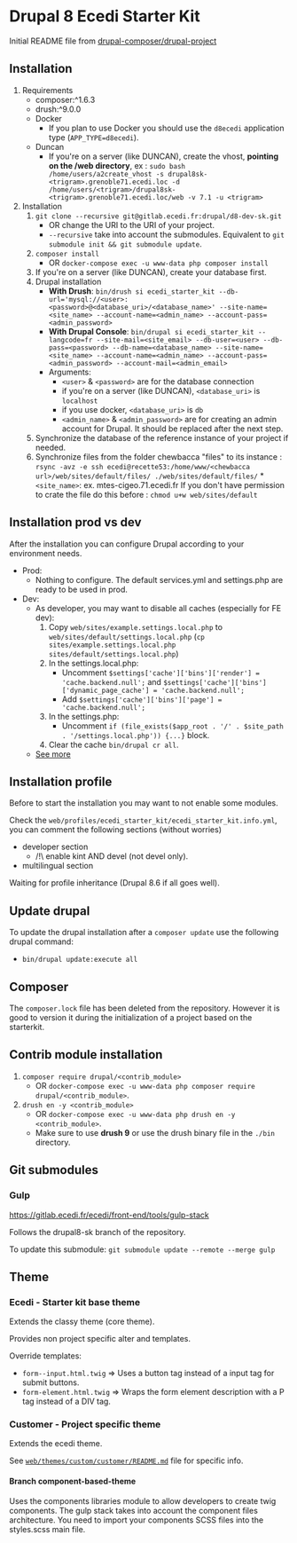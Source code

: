 # Drupal 8 Ecedi Starter Kit

Initial README file from [drupal-composer/drupal-project](https://github.com/drupal-composer/drupal-project)

## Installation

1. Requirements
    * composer:\^1.6.3
    * drush:\^9.0.0
    * Docker
        * If you plan to use Docker you should use the `d8ecedi` application type (`APP_TYPE=d8ecedi`).
    * Duncan
        * If you're on a server (like DUNCAN), create the vhost, **pointing on the /web directory**, ex : `sudo bash /home/users/a2create_vhost -s drupal8sk-<trigram>.grenoble71.ecedi.loc -d /home/users/<trigram>/drupal8sk-<trigram>.grenoble71.ecedi.loc/web -v 7.1 -u <trigram>`
2. Installation
    1. `git clone --recursive git@gitlab.ecedi.fr:drupal/d8-dev-sk.git`
        * OR change the URI to the URI of your project.
        * `--recursive` take into account the submodules. Equivalent to `git submodule init && git submodule update`.
    2. `composer install`
        * OR `docker-compose exec -u www-data php composer install`
    3. If you're on a server (like DUNCAN), create your database first.
    4. Drupal installation
        * **With Drush**: `bin/drush si ecedi_starter_kit --db-url='mysql://<user>:<password>@<database_uri>/<database_name>' --site-name=<site_name> --account-name=<admin_name> --account-pass=<admin_password>`
        * **With Drupal Console**: `bin/drupal si ecedi_starter_kit --langcode=fr --site-mail=<site_email> --db-user=<user> --db-pass=<password> --db-name=<database_name> --site-name=<site_name> --account-name=<admin_name> --account-pass=<admin_password> --account-mail=<admin_email>`
        * Arguments:
            * `<user>` & `<password>` are for the database connection
            * if you're on a server (like DUNCAN), `<database_uri>` is `localhost`
            * if you use docker, `<database_uri>` is `db`
            * `<admin_name>` & `<admin_password>` are for creating an admin account for Drupal. It should be replaced after the next step.
    5. Synchronize the database of the reference instance of your project if needed.
    6. Synchronize files from the folder chewbacca "files" to its instance : `rsync -avz -e ssh ecedi@recette53:/home/www/<chewbacca url>/web/sites/default/files/ ./web/sites/default/files/`
        *`<site_name>`: ex. mtes-cigeo.71.ecedi.fr
        If you don't have permission to crate the file do this before : `chmod u+w web/sites/default`

## Installation prod vs dev

After the installation you can configure Drupal according to your environment needs.

* Prod:
  * Nothing to configure. The default services.yml and settings.php are ready to be used in prod.
* Dev:
  * As developer, you may want to disable all caches (especially for FE dev):
     1. Copy `web/sites/example.settings.local.php` to `web/sites/default/settings.local.php`
        (`cp sites/example.settings.local.php sites/default/settings.local.php`)
     2. In the settings.local.php:
         * Uncomment `$settings['cache']['bins']['render'] = 'cache.backend.null';` and `$settings['cache']['bins']['dynamic_page_cache'] = 'cache.backend.null';`
         * Add `$settings['cache']['bins']['page'] = 'cache.backend.null';`
     3. In the settings.php:
         * Uncomment `if (file_exists($app_root . '/' . $site_path . '/settings.local.php')) {...}` block.
     4. Clear the cache `bin/drupal cr all`.
  * [See more](https://www.drupal.org/node/2598914)

## Installation profile

Before to start the installation you may want to not enable some modules.

Check the `web/profiles/ecedi_starter_kit/ecedi_starter_kit.info.yml`, you can comment the following sections (without worries)

* developer section
    * /!\ enable kint AND devel (not devel only).
* multilingual section

Waiting for profile inheritance (Drupal 8.6 if all goes well).

## Update drupal

To update the drupal installation after a `composer update` use the following drupal command:

* `bin/drupal update:execute all`

## Composer

The `composer.lock` file has been deleted from the repository.
However it is good to version it during the initialization of a project based on the starterkit.

## Contrib module installation

1. `composer require drupal/<contrib_module>`
    * OR `docker-compose exec -u www-data php composer require drupal/<contrib_module>`.
2. `drush en -y <contrib_module>`
    * OR `docker-compose exec -u www-data php drush en -y <contrib_module>`.
    * Make sure to use **drush 9** or use the drush binary file in the `./bin` directory.

## Git submodules

### Gulp

https://gitlab.ecedi.fr/ecedi/front-end/tools/gulp-stack

Follows the drupal8-sk branch of the repository.

To update this submodule: `git submodule update --remote --merge gulp`

## Theme

### Ecedi - Starter kit base theme

Extends the classy theme (core theme).

Provides non project specific alter and templates.

Override templates:

* `form--input.html.twig` => Uses a button tag instead of a input tag for submit buttons.
* `form-element.html.twig` => Wraps the form element description with a P tag instead of a DIV tag.

### Customer - Project specific theme

Extends the ecedi theme.

See [`web/themes/custom/customer/README.md`](web/themes/custom/customer) file for specific info.

#### Branch component-based-theme

Uses the components libraries module to allow developers to create twig components.
The gulp stack takes into account the component files architecture.
You need to import your components SCSS files into the styles.scss main file.
